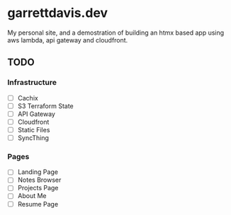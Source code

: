 # garrettdavis.dev

My personal site, and a demostration of building an htmx based app using
aws lambda, api gateway and cloudfront.

## TODO

### Infrastructure

- [ ] Cachix
- [ ] S3 Terraform State
- [ ] API Gateway
- [ ] Cloudfront
- [ ] Static Files
- [ ] SyncThing

### Pages

- [ ] Landing Page
- [ ] Notes Browser
- [ ] Projects Page
- [ ] About Me
- [ ] Resume Page
